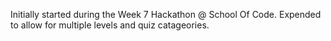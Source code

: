 Initially started during the Week 7 Hackathon @ School Of Code.
Expended to allow for multiple levels and quiz catageories.
